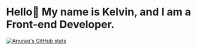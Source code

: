 # Hello👋 My name is Kelvin, and I am a Front-end Developer.

[![Anurag's GitHub stats](https://github-readme-stats.vercel.app/api?username=talesofcarter)](https://github.com/talesofcarter/github-readme-stats)
 

